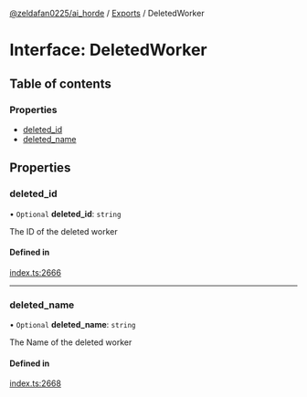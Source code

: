 [@zeldafan0225/ai_horde](../README.md) / [Exports](../modules.md) / DeletedWorker

# Interface: DeletedWorker

## Table of contents

### Properties

- [deleted\_id](DeletedWorker.md#deleted_id)
- [deleted\_name](DeletedWorker.md#deleted_name)

## Properties

### deleted\_id

• `Optional` **deleted\_id**: `string`

The ID of the deleted worker

#### Defined in

[index.ts:2666](https://github.com/ZeldaFan0225/ai_horde/blob/af05e2d/index.ts#L2666)

___

### deleted\_name

• `Optional` **deleted\_name**: `string`

The Name of the deleted worker

#### Defined in

[index.ts:2668](https://github.com/ZeldaFan0225/ai_horde/blob/af05e2d/index.ts#L2668)
